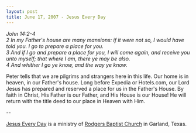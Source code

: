 ```yaml
---
layout: post
title: June 17, 2007 - Jesus Every Day
---
```


_John 14:2-4  
2 In my Father's house are many mansions: if it were not so, I would
have told you. I go to prepare a place for you.  
3 And if I go and prepare a place for you, I will come again, and
receive you unto myself; that where I am, there ye may be also.  
4 And whither I go ye know, and the way ye know._

Peter tells that we are pilgrims and strangers here in this life.
Our home is in heaven, in our Father's house. Long before Expedia or
Hotels.com, our Lord Jesus has prepared and reserved a place for us
in the Father's House. By faith in Christ, His Father is our Father,
and His House is our House! He will return with the title deed to our
place in Heaven with Him.

 --

<a href=http://jesuseveryday.net>Jesus Every Day</a> is a ministry of <a href=http://rodgersbaptist.net>Rodgers Baptist Church</a> in Garland, Texas.
